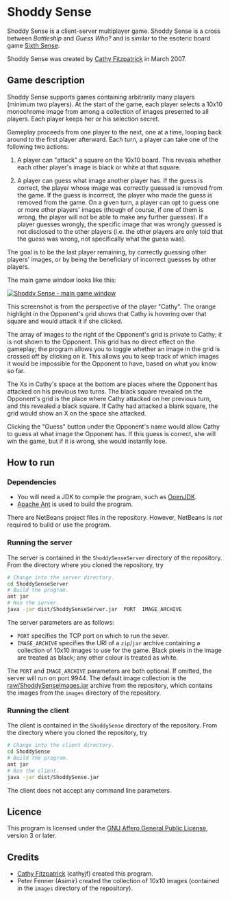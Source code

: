 # Shoddy Sense

Shoddy Sense is a client-server multiplayer game. Shoddy Sense is a cross
between _Battleship_ and _Guess Who?_ and is similar to the esoteric board
game [Sixth Sense][].

Shoddy Sense was created by [Cathy Fitzpatrick][cathyjf] in March 2007.

## Game description

Shoddy Sense supports games containing arbitrarily many players (minimum two
players). At the start of the game, each player selects a 10x10 monochrome
image from among a collection of images presented to all players. Each player
keeps her or his selection secret.

Gameplay proceeds from one player to the next, one at a time, looping back
around to the first player afterward. Each turn, a player can take one of
the following two actions:

1. A player can "attack" a square on the 10x10 board. This reveals whether each
   other player's image is black or white at that square.

2. A player can guess what image another player has. If the guess is correct,
   the player whose image was correctly guessed is removed from the game. If
   the guess is incorrect, the player who made the guess is removed from the
   game. On a given turn, a player can opt to guess one or more other players'
   images (though of course, if one of them is wrong, the player will not be 
   able to make any further guesses). If a player guesses wrongly, the
   specific image that was wrongly guessed is not disclosed to the other
   players (i.e. the other players are only told that the guess was wrong, not
   specifically what the guess was).

The goal is to be the last player remaining, by correctly guessing other
players' images, or by being the beneficiary of incorrect guesses by other
players.

The main game window looks like this:

<a href="https://raw.github.com/cathyjf/ShoddySense/master/raw/screenshots/main-game-window.png">
<img alt="Shoddy Sense - main game window"
src="https://raw.github.com/cathyjf/ShoddySense/master/raw/screenshots/main-game-window-preview.png" />
</a>

This screenshot is from the perspective of the player "Cathy". The orange
highlight in the Opponent's grid shows that Cathy is hovering over that square
and would attack it if she clicked.

The array of images to the right of the Opponent's grid is private to Cathy; it
is not shown to the Opponent. This grid has no direct effect on the gameplay;
the program allows you to toggle whether an image in the grid is crossed off
by clicking on it. This allows you to keep track of which images it would be
impossible for the Opponent to have, based on what you know so far.

The Xs in Cathy's space at the bottom are places where the Opponent has
attacked on his previous two turns. The black square revealed on the Opponent's
grid is the place where Cathy attacked on her previous turn, and this revealed
a black square. If Cathy had attacked a blank square, the grid would show an X
on the space she attacked.

Clicking the "Guess" button under the Opponent's name would allow Cathy to
guess at what image the Opponent has. If this guess is correct, she will win
the game, but if it is wrong, she would instantly lose.

## How to run

### Dependencies

+ You will need a JDK to compile the program, such as [OpenJDK][].
+ [Apache Ant][] is used to build the program.

There are NetBeans project files in the repository. However, NetBeans is _not_
required to build or use the program.

### Running the server

The server is contained in the `ShoddySenseServer` directory of the repository.
From the directory where you cloned the repository, try

```bash
# Change into the server directory.
cd ShoddySenseServer
# Build the program.
ant jar
# Run the server.
java -jar dist/ShoddySenseServer.jar  PORT  IMAGE_ARCHIVE
```

The server parameters are as follows:

+ `PORT` specifies the TCP port on which to run the sever.
+ `IMAGE_ARCHIVE` specifies the URI of a `zip`/`jar` archive containing a
   collection of 10x10 images to use for the game. Black pixels in the image
   are treated as black; any other colour is treated as white.

The `PORT` and `IMAGE_ARCHIVE` parameters are both optional. If omitted,
the server will run on port 9944. The default image collection is the
[raw/ShoddySenseImages.jar](https://raw.github.com/cathyjf/ShoddySense/master/raw/ShoddySenseImages.jar) archive from the repository, which contains the
images from the `images` directory of the repository.

### Running the client

The client is contained in the `ShoddySense` directory of the repository.
From the directory where you cloned the repository, try

```bash
# Change into the client directory.
cd ShoddySense
# Build the program.
ant jar
# Run the client.
java -jar dist/ShoddySense.jar
```

The client does not accept any command line parameters.

## Licence

This program is licensed under the [GNU Affero General Public License][agpl3],
version 3 or later.

## Credits

+ [Cathy Fitzpatrick][cathyjf] (cathyjf) created this program.
+ Peter Fenner (Asimir) created the collection of 10x10 images (contained in
  the `images` directory of the repository).

[Sixth Sense]: http://boardgamegeek.com/boardgame/6786/sixth-sense
[OpenJDK]: http://openjdk.java.net
[Apache Ant]: https://ant.apache.org/
[agpl3]: http://www.fsf.org/licensing/licenses/agpl-3.0.html
[cathyjf]: https://cathyjf.com

